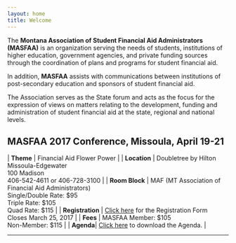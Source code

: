 ```yaml
---
layout: home
title: Welcome
---
```


The **Montana Association of Student Financial Aid Administrators (MASFAA)** is an organization serving the needs of students, institutions of higher education, government agencies, and private funding sources through the coordination of plans and programs for student financial aid.

In addition, **MASFAA** assists with communications between institutions of post-secondary education and sponsors of student financial aid.

The Association serves as the State forum and acts as the focus for the expression of views on matters relating to the development, funding and administration of student financial aid at the state, regional and national levels.

## MASFAA 2017 Conference, Missoula, April 19-21

| **Theme** | Financial Aid Flower Power |
| **Location** | Doubletree by Hilton Missoula-Edgewater<br>100 Madison <br>406-542-4611 or 406-728-3100 |
| **Room Block** | MAF (MT Association of Financial Aid Administrators) <br> Single/Double Rate: $95 <br>   Triple Rate: $105 <br>   Quad Rate: $115 |
| **Registration** | [Click here](documents/downloads/MASFAA%20conference%20registration%20for%202017%20Missoula.docx) for the Registration Form <br> Closes March 25, 2017 |
| **Fees** | MASFAA Member: $105 <br> Non-Member: $115 |
| **Agenda**| [Click here](documents/downloads/MASFAA-2017-Agenda-April-2017.docx) to download the Agenda. |

---
